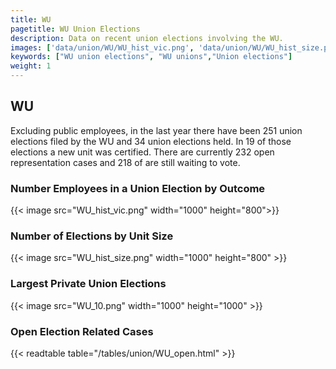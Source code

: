 ```yaml
---
title: WU
pagetitle: WU Union Elections
description: Data on recent union elections involving the WU.
images: ['data/union/WU/WU_hist_vic.png', 'data/union/WU/WU_hist_size.png', 'data/union/WU/WU_10.png']
keywords: ["WU union elections", "WU unions","Union elections"]
weight: 1
---
```

##  WU

Excluding public employees, in the last year there have been 251 union elections filed by the WU and 34 union elections held. In 19 of those elections a new unit was certified. There are currently 232 open representation cases and 218 of are still waiting to vote.

### Number Employees in a Union Election by Outcome
{{< image src="WU_hist_vic.png" width="1000" height="800">}}

### Number of Elections by Unit Size
{{< image src="WU_hist_size.png" width="1000" height="800" >}}

### Largest Private Union Elections
{{< image src="WU_10.png" width="1000" height="1000"  >}}

### Open Election Related Cases
{{< readtable table="/tables/union/WU_open.html" >}}

